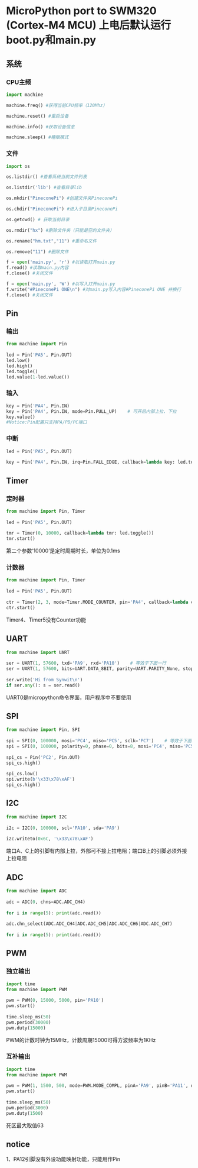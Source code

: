 MicroPython port to SWM320 (Cortex-M4 MCU)
上电后默认运行boot.py和main.py
==========================================

## 系统
### CPU主频
``` python
import machine

machine.freq() #获得当前CPU频率（120Mhz）

machine.reset() #重启设备

machine.info() #获取设备信息

machine.sleep() #睡眠模式
```


### 文件
``` python
import os

os.listdir() #查看系统当前文件列表

os.listdir('lib') #查看目录lib

os.mkdir("PineconePi") #创建文件夹PineconePi

os.chdir("PineconePi") #进入子目录PineconePi

os.getcwd() # 获取当前目录

os.rmdir("hx") #删除文件夹（只能是空的文件夹）

os.rename("hm.txt","11") #重命名文件

os.remove("11") #删除文件

f = open('main.py', 'r') #以读取打开main.py
f.read() #读取main.py内容
f.close() #关闭文件

f = open('main.py', 'W') #以写入打开main.py
f.write("#PineconePi ONE\n") #对main.py写入内容#PineconePi ONE 并换行
f.close() #关闭文件

```


## Pin
### 输出
``` python
from machine import Pin
​
led = Pin('PA5', Pin.OUT)
led.low()
led.high()
led.toggle()
led.value(1-led.value())
```

### 输入
``` python
key = Pin('PA4', Pin.IN)
key = Pin('PA4', Pin.IN, mode=Pin.PULL_UP)    # 可开启内部上拉、下拉
key.value()
#Notice:Pin配置只支持PA/PB/PC端口
```

### 中断
``` python
led = Pin('PA5', Pin.OUT)
​
key = Pin('PA4', Pin.IN, irq=Pin.FALL_EDGE, callback=lambda key: led.toggle())
```


## Timer
### 定时器
``` python
from machine import Pin, Timer
​
led = Pin('PA5', Pin.OUT)
​
tmr = Timer(0, 10000, callback=lambda tmr: led.toggle())
tmr.start()
```
第二个参数‘10000’是定时周期时长，单位为0.1ms

### 计数器
``` python
from machine import Pin, Timer
​
led = Pin('PA5', Pin.OUT)
​
ctr = Timer(2, 3, mode=Timer.MODE_COUNTER, pin='PA4', callback=lambda ctr: led.toggle())
ctr.start()
```
Timer4、Timer5没有Counter功能


## UART
``` python
from machine import UART
​
ser = UART(1, 57600, txd='PA9', rxd='PA10')    # 等效于下面一行
ser = UART(1, 57600, bits=UART.DATA_8BIT, parity=UART.PARITY_None, stop=UART.STOP_1BIT, txd='PA9', rxd='PA10')
​
ser.write('Hi from Synwit\n')
if ser.any(): s = ser.read()
```
UART0是micropython命令界面，用户程序中不要使用


## SPI
``` python
from machine import Pin, SPI
​
spi = SPI(0, 100000, mosi='PC4', miso='PC5', sclk='PC7')    # 等效于下面一行
spi = SPI(0, 100000, polarity=0, phase=0, bits=8, mosi='PC4', miso='PC5', sclk='PC7')
​
spi_cs = Pin('PC2', Pin.OUT)
spi_cs.high()
​
spi_cs.low()
spi.write(b'\x33\x78\xAF')
spi_cs.high()
```


## I2C
``` python
from machine import I2C
​
i2c = I2C(0, 100000, scl='PA10', sda='PA9')
​
i2c.writeto(0x6C, '\x33\x78\xAF')
```
端口A、C上的引脚有内部上拉，外部可不接上拉电阻；端口B上的引脚必须外接上拉电阻



## ADC
``` python
from machine import ADC
​
adc = ADC(0, chns=ADC.ADC_CH4)
​
for i in range(5): print(adc.read())
​
adc.chn_select(ADC.ADC_CH4|ADC.ADC_CH5|ADC.ADC_CH6|ADC.ADC_CH7)
​
for i in range(5): print(adc.read())
```


## PWM
### 独立输出
``` python
import time
from machine import PWM
​
pwm = PWM(0, 15000, 5000, pin='PA10')
pwm.start()
​
time.sleep_ms(50)
pwm.period(30000)
pwm.duty(15000)
```
PWM的计数时钟为15MHz，计数周期15000可得方波频率为1KHz

### 互补输出
``` python
import time
from machine import PWM
​
pwm = PWM(1, 1500, 500, mode=PWM.MODE_COMPL, pinA='PA9', pinB='PA11', deadzone=50)
pwm.start()
​
time.sleep_ms(50)
pwm.period(3000)
pwm.duty(1500)
```
死区最大取值63



## notice
1、PA12引脚没有外设功能映射功能，只能用作Pin
